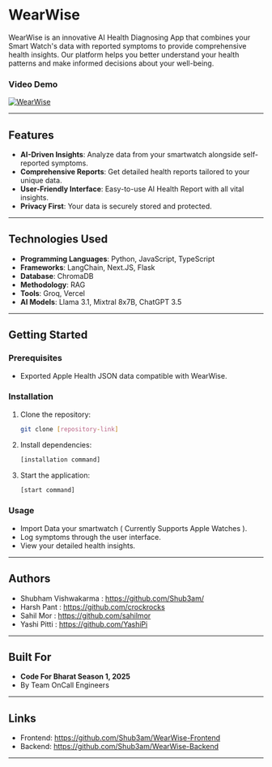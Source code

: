 # WearWise

WearWise is an innovative AI Health Diagnosing App that combines your Smart Watch's data with reported symptoms to provide comprehensive health insights. Our platform helps you better understand your health patterns and make informed decisions about your well-being.

### Video Demo
[![WearWise](http://img.youtube.com/vi/rK7ai32DDhU/0.jpg)](http://www.youtube.com/watch?v=rK7ai32DDhU)


---

## Features
- **AI-Driven Insights**: Analyze data from your smartwatch alongside self-reported symptoms.
- **Comprehensive Reports**: Get detailed health reports tailored to your unique data.
- **User-Friendly Interface**: Easy-to-use AI Health Report with all vital insights.
- **Privacy First**: Your data is securely stored and protected.

---

## Technologies Used
- **Programming Languages**: Python, JavaScript, TypeScript
- **Frameworks**: LangChain, Next.JS, Flask
- **Database**: ChromaDB
- **Methodology**: RAG
- **Tools**: Groq, Vercel
- **AI Models**: Llama 3.1, Mixtral 8x7B, ChatGPT 3.5

---

## Getting Started

### Prerequisites
- Exported Apple Health JSON data compatible with WearWise.

### Installation
1. Clone the repository:
   ```bash
   git clone [repository-link]
   ```
2. Install dependencies:
   ```bash
   [installation command]
   ```
3. Start the application:
   ```bash
   [start command]
   ```

### Usage
- Import Data your smartwatch ( Currently Supports Apple Watches ).
- Log symptoms through the user interface.
- View your detailed health insights.

---

## Authors
- Shubham Vishwakarma : https://github.com/Shub3am/
- Harsh Pant : https://github.com/crockrocks
- Sahil Mor : https://github.com/sahilmor
- Yashi Pitti : https://github.com/YashiPi

---

## Built For
- **Code For Bharat Season 1, 2025**
- By Team OnCall Engineers

---

## Links
- Frontend: https://github.com/Shub3am/WearWise-Frontend
- Backend: https://github.com/Shub3am/WearWise-Backend

---


